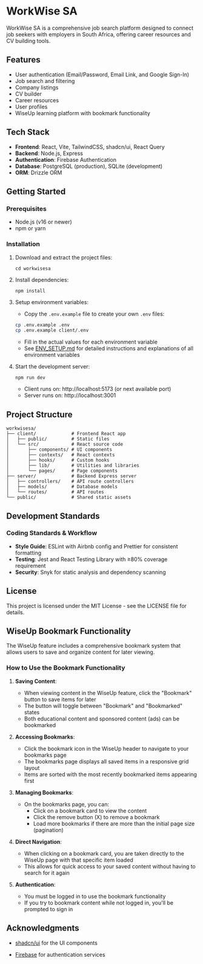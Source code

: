 # WorkWise SA

WorkWise SA is a comprehensive job search platform designed to connect job seekers with employers in South Africa, offering career resources and CV building tools.

## Features

- User authentication (Email/Password, Email Link, and Google Sign-In)
- Job search and filtering
- Company listings
- CV builder
- Career resources
- User profiles
- WiseUp learning platform with bookmark functionality

## Tech Stack

- **Frontend**: React, Vite, TailwindCSS, shadcn/ui, React Query
- **Backend**: Node.js, Express
- **Authentication**: Firebase Authentication
- **Database**: PostgreSQL (production), SQLite (development)
- **ORM**: Drizzle ORM

## Getting Started

### Prerequisites

- Node.js (v16 or newer)
- npm or yarn

### Installation

1. Download and extract the project files:
   ```
   cd workwisesa
   ```

2. Install dependencies:
   ```
   npm install
   ```

3. Setup environment variables:
   - Copy the `.env.example` file to create your own `.env` files:
   ```bash
   cp .env.example .env
   cp .env.example client/.env
   ```
   - Fill in the actual values for each environment variable
   - See [ENV_SETUP.md](ENV_SETUP.md) for detailed instructions and explanations of all environment variables

4. Start the development server:
   ```
   npm run dev
   ```
   - Client runs on: http://localhost:5173 (or next available port)
   - Server runs on: http://localhost:3001

## Project Structure

```
workwisesa/
├── client/             # Frontend React app
│   ├── public/         # Static files
│   └── src/            # React source code
│       ├── components/ # UI components
│       ├── contexts/   # React contexts
│       ├── hooks/      # Custom hooks
│       ├── lib/        # Utilities and libraries
│       └── pages/      # Page components
├── server/             # Backend Express server
│   ├── controllers/    # API route controllers
│   ├── models/         # Database models
│   └── routes/         # API routes
└── public/             # Shared static assets
```

## Development Standards

### Coding Standards & Workflow

- **Style Guide**: ESLint with Airbnb config and Prettier for consistent formatting
- **Testing**: Jest and React Testing Library with ≥80% coverage requirement
- **Security**: Snyk for static analysis and dependency scanning

## License

This project is licensed under the MIT License - see the LICENSE file for details.

## WiseUp Bookmark Functionality

The WiseUp feature includes a comprehensive bookmark system that allows users to save and organize content for later viewing.

### How to Use the Bookmark Functionality

1. **Saving Content**:
   - When viewing content in the WiseUp feature, click the "Bookmark" button to save items for later
   - The button will toggle between "Bookmark" and "Bookmarked" states
   - Both educational content and sponsored content (ads) can be bookmarked

2. **Accessing Bookmarks**:
   - Click the bookmark icon in the WiseUp header to navigate to your bookmarks page
   - The bookmarks page displays all saved items in a responsive grid layout
   - Items are sorted with the most recently bookmarked items appearing first

3. **Managing Bookmarks**:
   - On the bookmarks page, you can:
     - Click on a bookmark card to view the content
     - Click the remove button (X) to remove a bookmark
     - Load more bookmarks if there are more than the initial page size (pagination)

4. **Direct Navigation**:
   - When clicking on a bookmark card, you are taken directly to the WiseUp page with that specific item loaded
   - This allows for quick access to your saved content without having to search for it again

5. **Authentication**:
   - You must be logged in to use the bookmark functionality
   - If you try to bookmark content while not logged in, you'll be prompted to sign in

## Acknowledgments

- [shadcn/ui](https://ui.shadcn.com/) for the UI components

- [Firebase](https://firebase.google.com/) for authentication services

